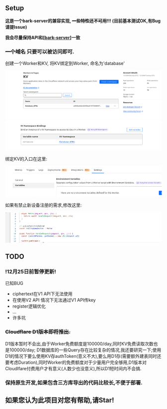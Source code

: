 ## Setup

**这是一个bark-server的兼容实现, ~~一些特性还不可用~~!!! (目前基本测试OK,有Bug请提Issue)**

**我会尽量保持API和[[bark-server](https://github.com/Finb/bark-server)]一致**

### ~~一个域名~~ 只要可以被访问即可.

创建一个Worker和KV, 将KV绑定到Worker, 命名为'database'

<img src="doc/images/Screenshot from 2023-10-24 08-54-05.png">

<img src="doc/images/Screenshot from 2023-10-24 08-54-31.png">

绑定KV的入口在这里:

<img src="doc/images/Screenshot from 2023-10-25 22-05-51.png">

如果有禁止新设备注册的需求,修改这里:

<img src="doc/images/Screenshot from 2023-10-25 22-05-13.png">


## TODO

### !12月25日前暂停更新!
已知BUG

- ciphertext在V1 API下无法使用
- 在使用V2 API 情况下无法通过V1 API传key
- register逻辑优化
- ...
- 许多坑

### ~~Cloudflare D1版本即将推出.~~

D1版本暂时不会出,由于Worker免费额度是100000/day,同时KV免费读取次数也是100000/day; D1数据库的一些Query存在比较复杂的情况,我还要研究一下;使用D1的情况下要么使用KV存authToken(意义不大),要么用D1存(需要额外建表同时还要考虑Duration),同时Worker的免费额度对于少量用户完全够用,D1版本对Cloudlfare付费用户才有意义(人数少也没意义),所以D1短时间内不会搞.

### 保持原生开发,如果包含三方库导出的代码比较长,不便于部署.

## 如果您认为此项目对您有帮助,请Star!
